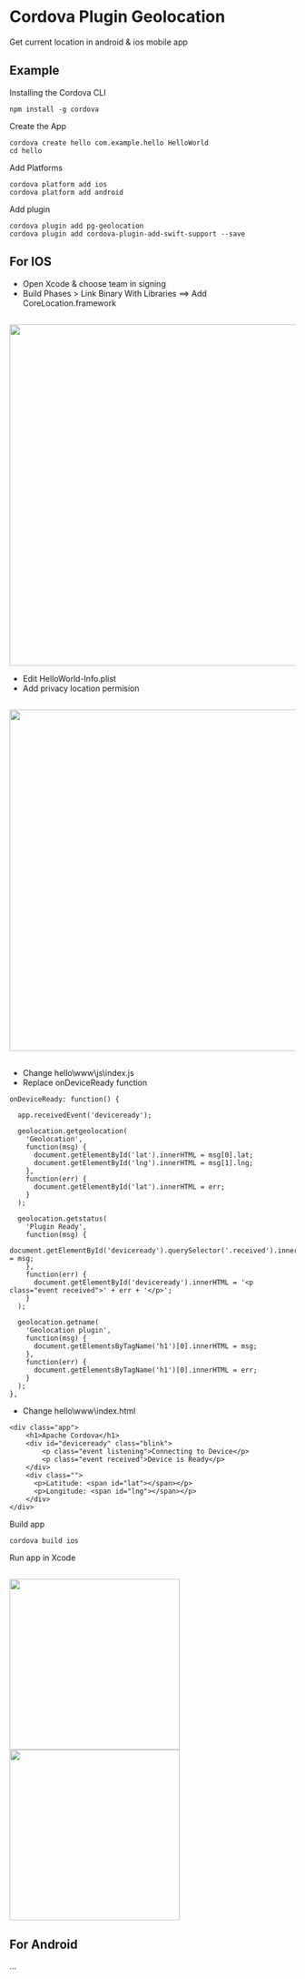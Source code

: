 # Cordova Plugin Geolocation

Get current location in android & ios mobile app

## Example

Installing the Cordova CLI
```
npm install -g cordova
```

Create the App
```
cordova create hello com.example.hello HelloWorld
cd hello
```

Add Platforms
```
cordova platform add ios
cordova platform add android
```

Add plugin
```
cordova plugin add pg-geolocation
cordova plugin add cordova-plugin-add-swift-support --save
```

## For IOS

* Open Xcode & choose team in signing
* Build Phases > Link Binary With Libraries
==> Add CoreLocation.framework

##
<img src="https://i.imgur.com/0ZPS6gF.png" width="600">

* Edit HelloWorld-Info.plist
* Add privacy location permision
##
<img src="https://i.imgur.com/CcsV0Xn.png" width="600">

##
* Change hello\www\js\index.js
* Replace onDeviceReady function

```
onDeviceReady: function() {

  app.receivedEvent('deviceready');

  geolocation.getgeolocation(
    'Geolocation',
    function(msg) {
      document.getElementById('lat').innerHTML = msg[0].lat;
      document.getElementById('lng').innerHTML = msg[1].lng;
    },
    function(err) {
      document.getElementById('lat').innerHTML = err;
    }
  );

  geolocation.getstatus(
    'Plugin Ready',
    function(msg) {
      document.getElementById('deviceready').querySelector('.received').innerHTML = msg;
    },
    function(err) {
      document.getElementById('deviceready').innerHTML = '<p class="event received">' + err + '</p>';
    }
  );

  geolocation.getname(
    'Geolocation plugin',
    function(msg) {
      document.getElementsByTagName('h1')[0].innerHTML = msg;
    },
    function(err) {
      document.getElementsByTagName('h1')[0].innerHTML = err;
    }
  );
},
```

* Change hello\www\index.html
```
<div class="app">
    <h1>Apache Cordova</h1>
    <div id="deviceready" class="blink">
        <p class="event listening">Connecting to Device</p>
        <p class="event received">Device is Ready</p>
    </div>
    <div class="">
      <p>Latitude: <span id="lat"></span></p>
      <p>Longitude: <span id="lng"></span></p>
    </div>
</div>
```
Build app
```
cordova build ios
```
Run app in Xcode

##
<img src="https://i.imgur.com/tAtnF9I.png" width="300">

<img src="https://i.imgur.com/heIXwE1.png" width="300">


## For Android

...
